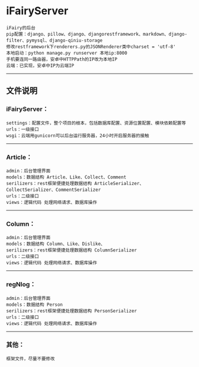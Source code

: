 # iFairyServer
    iFairy的后台
    pip配置：django、pillow、django、djangorestframework、markdown、django-filter、pymysql、django-qiniu-storage
    修改restframework下renderers.py的JSONRenderer类中charset = 'utf-8'
    本地启动：python manage.py runserver 本地ip:8000
    手机要连同一路由器，安卓中HTTPPath的IP改为本地IP
    云端：已实现，安卓中IP为云端IP
----
## 文件说明
### iFairyServer：
    settings：配置文件，整个项目的根本，包括数据库配置、资源位置配置、模块依赖配置等
    urls：一级接口
    wsgi：云端用gunicorn可以后台运行服务器，24小时开启服务器的接触
---
### Article：
    admin：后台管理界面
    models：数据结构 Article、Like、Collect、Comment
    serilizers：rest框架便捷处理数据结构 ArticleSerializer、CollectSerializer、CommentSerializer
    urls：二级接口
    views：逻辑代码 处理网络请求、数据库操作
---
### Column：
    admin：后台管理界面
    models：数据结构 Column、Like、Dislike、
    serilizers：rest框架便捷处理数据结构 ColumnSerializer
    urls：二级接口
    views：逻辑代码 处理网络请求、数据库操作
---
### regNlog：
    admin：后台管理界面
    models：数据结构 Person
    serilizers：rest框架便捷处理数据结构 PersonSerializer
    urls：二级接口
    views：逻辑代码 处理网络请求、数据库操作
---
### 其他：
    框架文件，尽量不要修改
